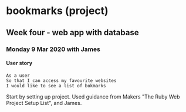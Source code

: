 # bookmarks (project)

## Week four - web app with database

### Monday 9 Mar 2020 with James

#### User story

```
As a user
So that I can access my favourite websites
I would like to see a list of bokmarks
```

Start by setting up project. Used guidance from Makers "The Ruby Web Project Setup List", and James.

